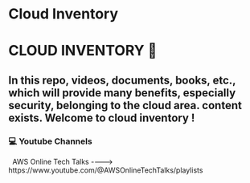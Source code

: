 # Cloud Inventory
<h1> CLOUD INVENTORY 👋 </h1>
<h2> In this repo, videos, documents, books, etc., which will provide many benefits, especially security, belonging to the cloud area. content exists. Welcome to cloud inventory ! </h2>


<h3> 💻 Youtube Channels </h3>
&nbsp; AWS Online Tech Talks ----> https://www.youtube.com/@AWSOnlineTechTalks/playlists
